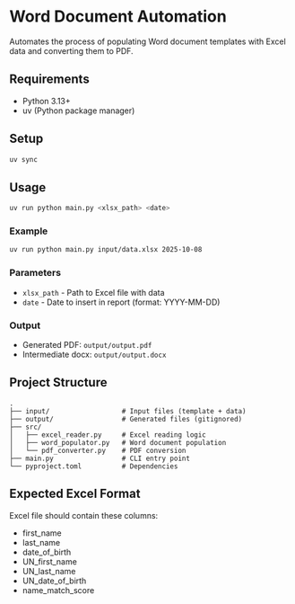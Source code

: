 # Word Document Automation

Automates the process of populating Word document templates with Excel data and converting them to PDF.

## Requirements

- Python 3.13+
- uv (Python package manager)

## Setup

```bash
uv sync
```

## Usage

```bash
uv run python main.py <xlsx_path> <date>
```

### Example

```bash
uv run python main.py input/data.xlsx 2025-10-08
```

### Parameters

- `xlsx_path` - Path to Excel file with data
- `date` - Date to insert in report (format: YYYY-MM-DD)

### Output

- Generated PDF: `output/output.pdf`
- Intermediate docx: `output/output.docx`

## Project Structure

```
.
├── input/                  # Input files (template + data)
├── output/                 # Generated files (gitignored)
├── src/
│   ├── excel_reader.py     # Excel reading logic
│   ├── word_populator.py   # Word document population
│   └── pdf_converter.py    # PDF conversion
├── main.py                 # CLI entry point
└── pyproject.toml          # Dependencies
```

## Expected Excel Format

Excel file should contain these columns:

- first_name
- last_name
- date_of_birth
- UN_first_name
- UN_last_name
- UN_date_of_birth
- name_match_score
